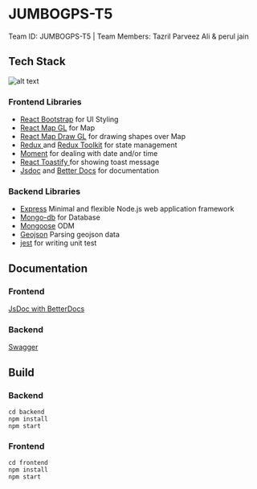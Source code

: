 # JUMBOGPS-T5
Team ID: JUMBOGPS-T5 | Team Members: Tazril Parveez Ali &amp; perul jain

## Tech Stack
![alt text](https://miro.medium.com/max/900/0*UqGyYmWCRQnjLzSk.jpg "MERN Tech Stack")

### Frontend Libraries

* [React Bootstrap](https://react-bootstrap.github.io/) for UI Styling
* [React Map GL](https://github.com/visgl/react-map-gl) for Map
* [React Map Draw GL](https://www.npmjs.com/package/react-map-gl-draw) for drawing shapes over Map
* [Redux ](https://redux.js.org/)  and [Redux Toolkit](https://redux-toolkit.js.org/) for state management
* [Moment](https://momentjs.com/) for dealing with date and/or time
* [React Toastify ](https://fkhadra.github.io/react-toastify/introduction) for showing toast message
* [Jsdoc](https://jsdoc.app/) and [Better Docs](https://betterdocs.co/) for documentation

### Backend Libraries

* [Express](https://expressjs.com/)  Minimal and flexible Node.js web application framework
* [Mongo-db](https://www.mongodb.com/) for Database
* [Mongoose](https://mongoosejs.com/) ODM
* [Geojson](https://www.npmjs.com/package/geojson)  Parsing geojson data
* [jest](https://jestjs.io/) for writing unit test



## Documentation

### Frontend
[ JsDoc with BetterDocs ](https://reimagined-chainsaw-ed98d30d.pages.github.io/)

### Backend
[ Swagger ](https://jumbotail.herokuapp.com/api-docs/)

## Build

### Backend
```
cd backend
npm install
npm start
```

### Frontend
```
cd frontend
npm install
npm start
```
